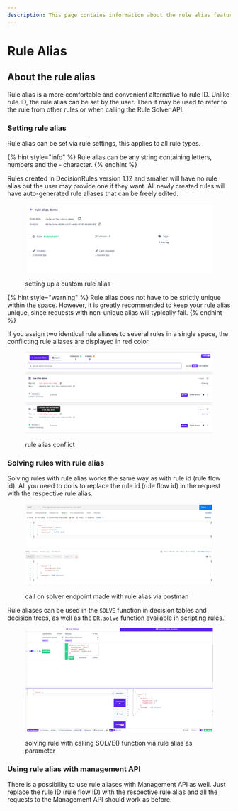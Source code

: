 ```yaml
---
description: This page contains information about the rule alias feature.
---
```


# Rule Alias

## About the rule alias

Rule alias is a more comfortable and convenient alternative to rule ID. Unlike rule ID, the rule alias can be set by the user. Then it may be used to refer to the rule from other rules or when calling the Rule Solver API.

### Setting rule alias

Rule alias can be set via rule settings, this applies to all rule types.

{% hint style="info" %}
Rule alias can be any string containing letters, numbers and the - character.
{% endhint %}

Rules created in DecisionRules version 1.12 and smaller will have no rule alias but the user may provide one if they want. All newly created rules will have auto-generated rule aliases that can be freely edited.

<figure><img src="../.gitbook/assets/image (2) (2) (2).png" alt=""><figcaption><p>setting up a custom rule alias</p></figcaption></figure>

{% hint style="warning" %}
Rule alias does not have to be strictly unique within the space. However, it is greatly recommended to keep your rule alias unique, since requests with non-unique alias will typically fail.
{% endhint %}

If you assign two identical rule aliases to several rules in a single space, the conflicting rule aliases are displayed in red color.

<figure><img src="../.gitbook/assets/image (6) (1) (1).png" alt=""><figcaption><p>rule alias conflict</p></figcaption></figure>

### Solving rules with rule alias

Solving rules with rule alias works the same way as with rule id (rule flow id). All you need to do is to replace the rule id (rule flow id) in the request with the respective rule alias.

<figure><img src="../.gitbook/assets/image (4) (2).png" alt=""><figcaption><p>call on solver endpoint made with rule alias via postman</p></figcaption></figure>

Rule aliases can be used in the `SOLVE` function in decision tables and decision trees, as well as the `DR.solve` function available in scripting rules.

<figure><img src="../.gitbook/assets/image (2) (2).png" alt=""><figcaption><p>solving rule with calling SOLVE() function via rule alias as parameter</p></figcaption></figure>

### Using rule alias with management API

There is a possibility to use rule aliases with Management API as well. Just replace the rule ID (rule flow ID) with the respective rule alias and all the requests to the Management API should work as before.
